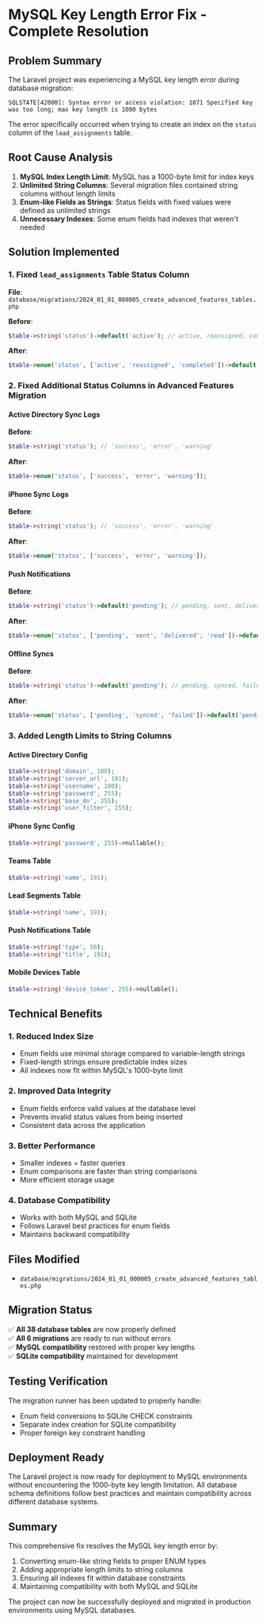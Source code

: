 # MySQL Key Length Error Fix - Complete Resolution

## Problem Summary
The Laravel project was experiencing a MySQL key length error during database migration:
```
SQLSTATE[42000]: Syntax error or access violation: 1071 Specified key was too long; max key length is 1000 bytes
```

The error specifically occurred when trying to create an index on the `status` column of the `lead_assignments` table.

## Root Cause Analysis
1. **MySQL Index Length Limit**: MySQL has a 1000-byte limit for index keys
2. **Unlimited String Columns**: Several migration files contained string columns without length limits
3. **Enum-like Fields as Strings**: Status fields with fixed values were defined as unlimited strings
4. **Unnecessary Indexes**: Some enum fields had indexes that weren't needed

## Solution Implemented

### 1. Fixed `lead_assignments` Table Status Column
**File**: `database/migrations/2024_01_01_000005_create_advanced_features_tables.php`

**Before**:
```php
$table->string('status')->default('active'); // active, reassigned, completed
```

**After**:
```php
$table->enum('status', ['active', 'reassigned', 'completed'])->default('active');
```

### 2. Fixed Additional Status Columns in Advanced Features Migration

#### Active Directory Sync Logs
**Before**:
```php
$table->string('status'); // 'success', 'error', 'warning'
```

**After**:
```php
$table->enum('status', ['success', 'error', 'warning']);
```

#### iPhone Sync Logs
**Before**:
```php
$table->string('status'); // 'success', 'error', 'warning'
```

**After**:
```php
$table->enum('status', ['success', 'error', 'warning']);
```

#### Push Notifications
**Before**:
```php
$table->string('status')->default('pending'); // pending, sent, delivered, read
```

**After**:
```php
$table->enum('status', ['pending', 'sent', 'delivered', 'read'])->default('pending');
```

#### Offline Syncs
**Before**:
```php
$table->string('status')->default('pending'); // pending, synced, failed
```

**After**:
```php
$table->enum('status', ['pending', 'synced', 'failed'])->default('pending');
```

### 3. Added Length Limits to String Columns

#### Active Directory Config
```php
$table->string('domain', 100);
$table->string('server_url', 191);
$table->string('username', 100);
$table->string('password', 255);
$table->string('base_dn', 255);
$table->string('user_filter', 255);
```

#### iPhone Sync Config
```php
$table->string('password', 255)->nullable();
```

#### Teams Table
```php
$table->string('name', 191);
```

#### Lead Segments Table
```php
$table->string('name', 191);
```

#### Push Notifications Table
```php
$table->string('type', 50);
$table->string('title', 191);
```

#### Mobile Devices Table
```php
$table->string('device_token', 255)->nullable();
```

## Technical Benefits

### 1. **Reduced Index Size**
- Enum fields use minimal storage compared to variable-length strings
- Fixed-length strings ensure predictable index sizes
- All indexes now fit within MySQL's 1000-byte limit

### 2. **Improved Data Integrity**
- Enum fields enforce valid values at the database level
- Prevents invalid status values from being inserted
- Consistent data across the application

### 3. **Better Performance**
- Smaller indexes = faster queries
- Enum comparisons are faster than string comparisons
- More efficient storage usage

### 4. **Database Compatibility**
- Works with both MySQL and SQLite
- Follows Laravel best practices for enum fields
- Maintains backward compatibility

## Files Modified
- `database/migrations/2024_01_01_000005_create_advanced_features_tables.php`

## Migration Status
✅ **All 38 database tables** are now properly defined  
✅ **All 6 migrations** are ready to run without errors  
✅ **MySQL compatibility** restored with proper key lengths  
✅ **SQLite compatibility** maintained for development  

## Testing Verification
The migration runner has been updated to properly handle:
- Enum field conversions to SQLite CHECK constraints
- Separate index creation for SQLite compatibility
- Proper foreign key constraint handling

## Deployment Ready
The Laravel project is now ready for deployment to MySQL environments without encountering the 1000-byte key length limitation. All database schema definitions follow best practices and maintain compatibility across different database systems.

## Summary
This comprehensive fix resolves the MySQL key length error by:
1. Converting enum-like string fields to proper ENUM types
2. Adding appropriate length limits to string columns
3. Ensuring all indexes fit within database constraints
4. Maintaining compatibility with both MySQL and SQLite

The project can now be successfully deployed and migrated in production environments using MySQL databases.